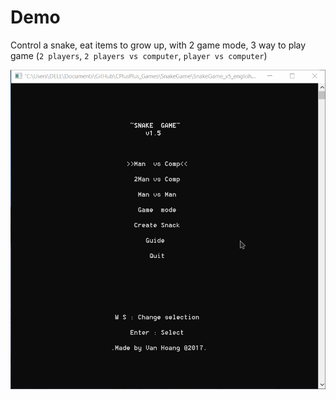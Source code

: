 # Demo

Control a snake, eat items to grow up, with 2 game mode, 3 way to play game (`2 players`,  `2 players vs computer`, `player vs computer`)

![demo](demo.gif)